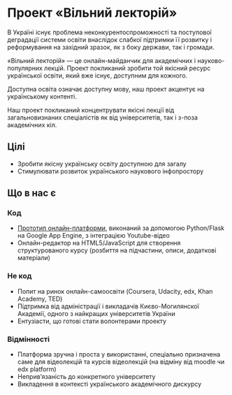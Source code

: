 Проект «Вільний лекторій»
=========================

В Україні існує проблема неконкурентоспроможності та поступової деградації системи освіти внаслідок слабкої підтримки її розвитку і реформування на західний зразок, як з боку держави, так і громади.

«Вільний лекторій» — це онлайн-майданчик для академічних і науково-популярних лекцій. Проект покликаний зробити  той якісний ресурс української освіти, який вже існує, доступним для кожного.

Доступна освіта означає доступну мову, наш проект акцентує на українському контенті.

Наш проект покликаний концентрувати якісні лекції від загальновизнаних спеціалістів як від університетів, так і з-поза академічних кіл.


## Цілі

- Зробити якісну українську освіту доступною для загалу
- Стимулювати розвиток українського наукового інфопростору


## Що в нас є

### Код

- [Прототип онлайн-платформи](https://github.com/bogdan-kulynych/cloudlectures/), виконаний за допомогою Python/Flask на Google App Engine, з інтеграцією Youtube-відео
- Онлайн-редактор на HTML5/JavaScript для створення структурованого курсу (розбиття на підчастини, описи, додаткові матеріали)

### Не код

- Попит на ринок онлайн-самоосвіти  (Coursera, Udacity, edx, Khan Academy, TED)
- Підтримка від адміністрації і викладачів Києво-Могилянскої Академії, одного з найкращих університетів України
- Ентузіасти, що готові стати волонтерами проекту

### Відмінності

- Платформа зручна і проста у використанні, спеціально призначена саме для відеолекцій та курсів відеолекцій (на відміну від moodle чи edx platform)
- Неприв’язаність до конкретного університету
- Викладення в контексті українського академічного дискурсу
